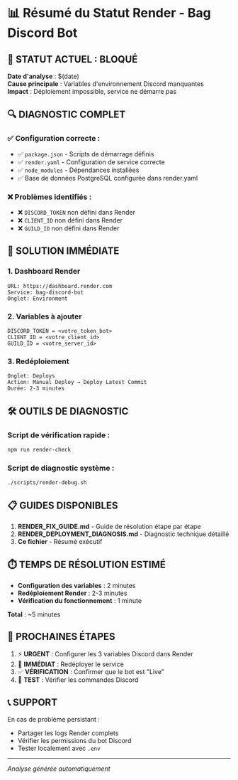 # 📊 Résumé du Statut Render - Bag Discord Bot

## 🚨 STATUT ACTUEL : BLOQUÉ

**Date d'analyse** : $(date)  
**Cause principale** : Variables d'environnement Discord manquantes  
**Impact** : Déploiement impossible, service ne démarre pas  

## 🔍 DIAGNOSTIC COMPLET

### ✅ Configuration correcte :
- ✅ `package.json` - Scripts de démarrage définis
- ✅ `render.yaml` - Configuration de service correcte  
- ✅ `node_modules` - Dépendances installées
- ✅ Base de données PostgreSQL configurée dans render.yaml

### ❌ Problèmes identifiés :
- ❌ `DISCORD_TOKEN` non défini dans Render
- ❌ `CLIENT_ID` non défini dans Render
- ❌ `GUILD_ID` non défini dans Render

## 🚀 SOLUTION IMMÉDIATE

### 1. Dashboard Render
```
URL: https://dashboard.render.com
Service: bag-discord-bot
Onglet: Environment
```

### 2. Variables à ajouter
```
DISCORD_TOKEN = <votre_token_bot>
CLIENT_ID = <votre_client_id>
GUILD_ID = <votre_server_id>
```

### 3. Redéploiement
```
Onglet: Deploys
Action: Manual Deploy → Deploy Latest Commit
Durée: 2-3 minutes
```

## 🛠️ OUTILS DE DIAGNOSTIC

### Script de vérification rapide :
```bash
npm run render-check
```

### Script de diagnostic système :
```bash
./scripts/render-debug.sh
```

## 📋 GUIDES DISPONIBLES

1. **RENDER_FIX_GUIDE.md** - Guide de résolution étape par étape
2. **RENDER_DEPLOYMENT_DIAGNOSIS.md** - Diagnostic technique détaillé
3. **Ce fichier** - Résumé exécutif

## ⏱️ TEMPS DE RÉSOLUTION ESTIMÉ

- **Configuration des variables** : 2 minutes
- **Redéploiement Render** : 2-3 minutes  
- **Vérification du fonctionnement** : 1 minute

**Total** : ~5 minutes

## 🎯 PROCHAINES ÉTAPES

1. ⚡ **URGENT** : Configurer les 3 variables Discord dans Render
2. 🔄 **IMMÉDIAT** : Redéployer le service  
3. ✅ **VÉRIFICATION** : Confirmer que le bot est "Live"
4. 🧪 **TEST** : Vérifier les commandes Discord

## 📞 SUPPORT

En cas de problème persistant :
- Partager les logs Render complets
- Vérifier les permissions du bot Discord
- Tester localement avec `.env`

---
*Analyse générée automatiquement*
